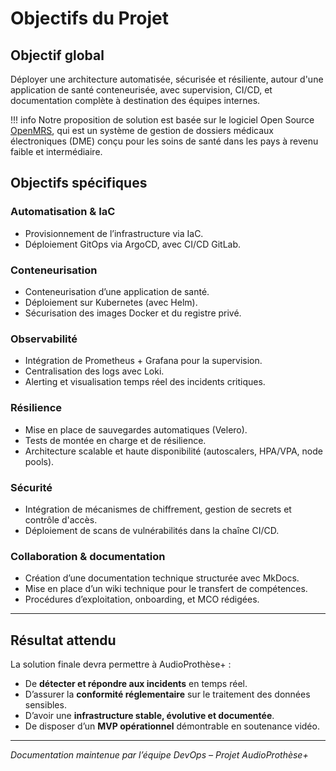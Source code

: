 # Objectifs du Projet

## Objectif global

Déployer une architecture automatisée, sécurisée et résiliente, autour d'une application de santé conteneurisée, avec supervision, CI/CD, et documentation complète à destination des équipes internes.

!!! info 
    Notre proposition de solution est basée sur le logiciel Open Source [OpenMRS](https://openmrs.org/fr/), qui est un système de gestion de dossiers médicaux électroniques (DME) conçu pour les soins de santé dans les pays à revenu faible et intermédiaire.

## Objectifs spécifiques

### Automatisation & IaC

- Provisionnement de l’infrastructure via IaC.
- Déploiement GitOps via ArgoCD, avec CI/CD GitLab.

### Conteneurisation

- Conteneurisation d’une application de santé.
- Déploiement sur Kubernetes (avec Helm).
- Sécurisation des images Docker et du registre privé.

### Observabilité

- Intégration de Prometheus + Grafana pour la supervision.
- Centralisation des logs avec Loki.
- Alerting et visualisation temps réel des incidents critiques.

### Résilience

- Mise en place de sauvegardes automatiques (Velero).
- Tests de montée en charge et de résilience.
- Architecture scalable et haute disponibilité (autoscalers, HPA/VPA, node pools).

### Sécurité

- Intégration de mécanismes de chiffrement, gestion de secrets et contrôle d'accès.
- Déploiement de scans de vulnérabilités dans la chaîne CI/CD.

### Collaboration & documentation

- Création d’une documentation technique structurée avec MkDocs.
- Mise en place d’un wiki technique pour le transfert de compétences.
- Procédures d’exploitation, onboarding, et MCO rédigées.

---

## Résultat attendu

La solution finale devra permettre à AudioProthèse+ :

- De **détecter et répondre aux incidents** en temps réel.
- D’assurer la **conformité réglementaire** sur le traitement des données sensibles.
- D’avoir une **infrastructure stable, évolutive et documentée**.
- De disposer d’un **MVP opérationnel** démontrable en soutenance vidéo.

---

*Documentation maintenue par l’équipe DevOps – Projet AudioProthèse+*